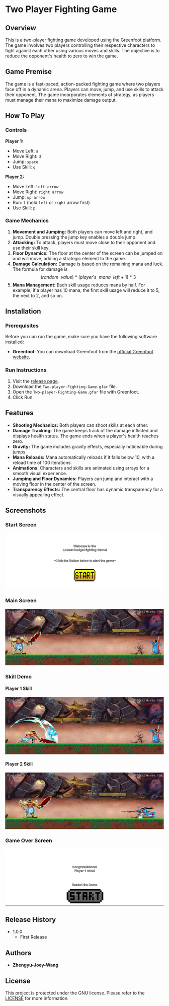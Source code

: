 # Two Player Fighting Game

## Overview

This is a two-player fighting game developed using the Greenfoot platform. The game involves two players controlling their respective characters to fight against each other using various moves and skills. The objective is to reduce the opponent's health to zero to win the game.

## Game Premise

The game is a fast-paced, action-packed fighting game where two players face off in a dynamic arena. Players can move, jump, and use skills to attack their opponent. The game incorporates elements of strategy, as players must manage their mana to maximize damage output.

## How To Play

### Controls

**Player 1:**
- Move Left: `a`
- Move Right: `d`
- Jump: `space`
- Use Skill: `q`

**Player 2:**
- Move Left: `left arrow`
- Move Right: `right arrow`
- Jump: `up arrow`
- Run: `l` (hold `left` or `right` arrow first)
- Use Skill: `p`

### Game Mechanics

1. **Movement and Jumping:** Both players can move left and right, and jump. Double pressing the jump key enables a double jump.
2. **Attacking:** To attack, players must move close to their opponent and use their skill key. 
3. **Floor Dynamics:** The floor at the center of the screen can be jumped on and will move, adding a strategic element to the game.
4. **Damage Calculation:** Damage is based on the remaining mana and luck. The formula for damage is $$(random \ \ value) \ * \ (player's \ \ mana \ \ left \ + \ 1) \ * \ 3$$
5. **Mana Management:** Each skill usage reduces mana by half. For example, if a player has 10 mana, the first skill usage will reduce it to 5, the next to 2, and so on.

## Installation

### Prerequisites

Before you can run the game, make sure you have the following software installed:

- **Greenfoot**: You can download Greenfoot from the [official Greenfoot website](https://www.greenfoot.org/download).

### Run Instructions

1. Visit the [release page](https://github.com/wzy403/Two-Player-Fighting-Game/releases/tag/v1.0.0).
2. Download the `Two-player-Fighting-Game.gfar` file.
3. Open the `Two-player-Fighting-Game.gfar` file with Greenfoot.
4. Click Run.

## Features

- **Shooting Mechanics:** Both players can shoot skills at each other.
- **Damage Tracking:** The game keeps track of the damage inflicted and displays health status. The game ends when a player's health reaches zero.
- **Gravity:** The game includes gravity effects, especially noticeable during jumps.
- **Mana Reloads:** Mana automatically reloads if it falls below 10, with a reload time of 100 iterations.
- **Animations:** Characters and skills are animated using arrays for a smooth visual experience.
- **Jumping and Floor Dynamics:** Players can jump and interact with a moving floor in the center of the screen.
- **Transparency Effects:** The central floor has dynamic transparency for a visually appealing effect.

## Screenshots

### Start Screen
![Start Screen](./images/screenshots/start_screen.jpg)

### Main Screen
![Main Screen](./images/screenshots/main_screen.png)

### Skill Demo
#### Player 1 Skill
![Player 1 Skill](./images/screenshots/p1_skill.png)

#### Player 2 Skill
![Player 2 Skill](./images/screenshots/p2_skill.png)

### Game Over Screen
![Game Over Screen](./images/screenshots/end_screen.png)

## Release History

* 1.0.0
    * First Release

## Authors

* **Zhengyu-Joey-Wang**

## License

This project is protected under the GNU license. Please refer to the [LICENSE](LICENSE) for more information.
